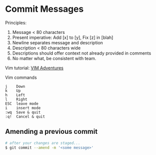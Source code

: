 # Commit Messages

Principles:

1. Message < 80 characters
1. Present imperative: Add [x] to [y], Fix [z] in [blah]
1. Newline separates message and description
1. Description < 80 characters wide
1. Descriptions should offer context not already provided in comments
1. No matter what, be consistent with team.

Vim tutorial: [VIM Adventures](https://vim-adventures.com/)

Vim commands

```
j    Down
k    Up
h    Left
l    Right
ESC  leave mode
i    insert mode
:wq  Save & quit
:q!  Cancel & quit
```


## Amending a previous commit

```bash
# after your changes are staged...
$ git commit --amend -m '<some message>'
```
